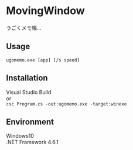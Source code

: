 ﻿# MovingWindow
うごくメモ帳...

## Usage
`ugomemo.exe [app] [/s speed]`

## Installation
Visual Studio Build  
or  
`csc Program.cs -out:ugomemo.exe -target:winexe`

## Environment
Windows10  
.NET Framework 4.6.1